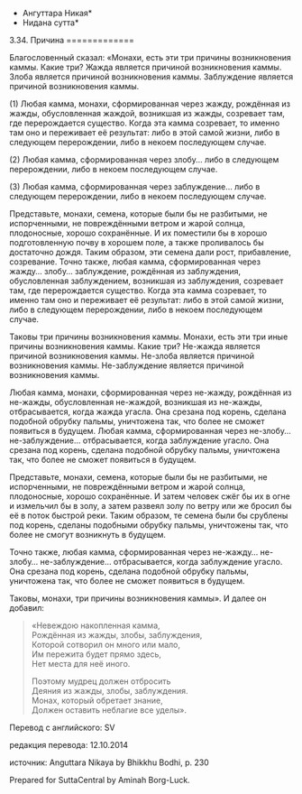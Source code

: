 * Ангуттара Никая*
* Нидана сутта*

3\.34\. Причина
\=\=\=\=\=\=\=\=\=\=\=\=\=

Благословенный сказал: «Монахи, есть эти три причины возникновения каммы\. Какие три? Жажда является причиной возникновения каммы\. Злоба является причиной возникновения каммы\. Заблуждение является причиной возникновения каммы\.

\(1\) Любая камма, монахи, сформированная через жажду, рождённая из жажды, обусловленная жаждой, возникшая из жажды, созревает там, где перерождается существо\. Когда эта камма созревает, то именно там оно и переживает её результат: либо в этой самой жизни, либо в следующем перерождении, либо в некоем последующем случае\.

\(2\) Любая камма, сформированная через злобу… либо в следующем перерождении, либо в некоем последующем случае\.

\(3\) Любая камма, сформированная через заблуждение… либо в следующем перерождении, либо в некоем последующем случае\.

Представьте, монахи, семена, которые были бы не разбитыми, не испорченными, не повреждёнными ветром и жарой солнца, плодоносные, хорошо сохранённые\. И их поместили бы в хорошо подготовленную почву в хорошем поле, а также проливалось бы достаточно дождя\. Таким образом, эти семена дали рост, прибавление, созревание\. Точно также, любая камма, сформированная через жажду… злобу… заблуждение, рождённая из заблуждения, обусловленная заблуждением, возникшая из заблуждения, созревает там, где перерождается существо\. Когда эта камма созревает, то именно там оно и переживает её результат: либо в этой самой жизни, либо в следующем перерождении, либо в некоем последующем случае\.

Таковы три причины возникновения каммы\. Монахи, есть эти три иные причины возникновения каммы\. Какие три? Не\-жажда является причиной возникновения каммы\. Не\-злоба является причиной возникновения каммы\. Не\-заблуждение является причиной возникновения каммы\.

Любая камма, монахи, сформированная через не\-жажду, рождённая из не\-жажды, обусловленная не\-жаждой, возникшая из не\-жажды, отбрасывается, когда жажда угасла\. Она срезана под корень, сделана подобной обрубку пальмы, уничтожена так, что более не сможет появиться в будущем\. Любая камма, сформированная через не\-злобу… не\-заблуждение… отбрасывается, когда заблуждение угасло\. Она срезана под корень, сделана подобной обрубку пальмы, уничтожена так, что более не сможет появиться в будущем\.

Представьте, монахи, семена, которые были бы не разбитыми, не испорченными, не повреждёнными ветром и жарой солнца, плодоносные, хорошо сохранённые\. И затем человек сжёг бы их в огне и измельчил бы в золу, а затем развеял золу по ветру или же бросил бы её в поток быстрой реки\. Таким образом, те семена были бы срублены под корень, сделаны подобными обрубку пальмы, уничтожены так, что более не смогут возникнуть в будущем\.

Точно также, любая камма, сформированная через не\-жажду… не\-злобу… не\-заблуждение… отбрасывается, когда заблуждение угасло\. Она срезана под корень, сделана подобной обрубку пальмы, уничтожена так, что более не сможет появиться в будущем\.

Таковы, монахи, три причины возникновения каммы»\. И далее он добавил:

> «Невеждою накопленная камма,  
> Рождённая из жажды, злобы, заблуждения,  
> Которой сотворил он много или мало,  
> Им пережита будет прямо здесь,  
> Нет места для неё иного\.  
>   
> Поэтому мудрец должен отбросить  
> Деяния из жажды, злобы, заблуждения\.  
> Монах, который обретает знание,  
> Должен оставить неблагие все уделы»\.

Перевод с английского: SV

редакция перевода: 12\.10\.2014

источник: Anguttara Nikaya by Bhikkhu Bodhi, p\. 230

Prepared for SuttaCentral by Aminah Borg\-Luck\.